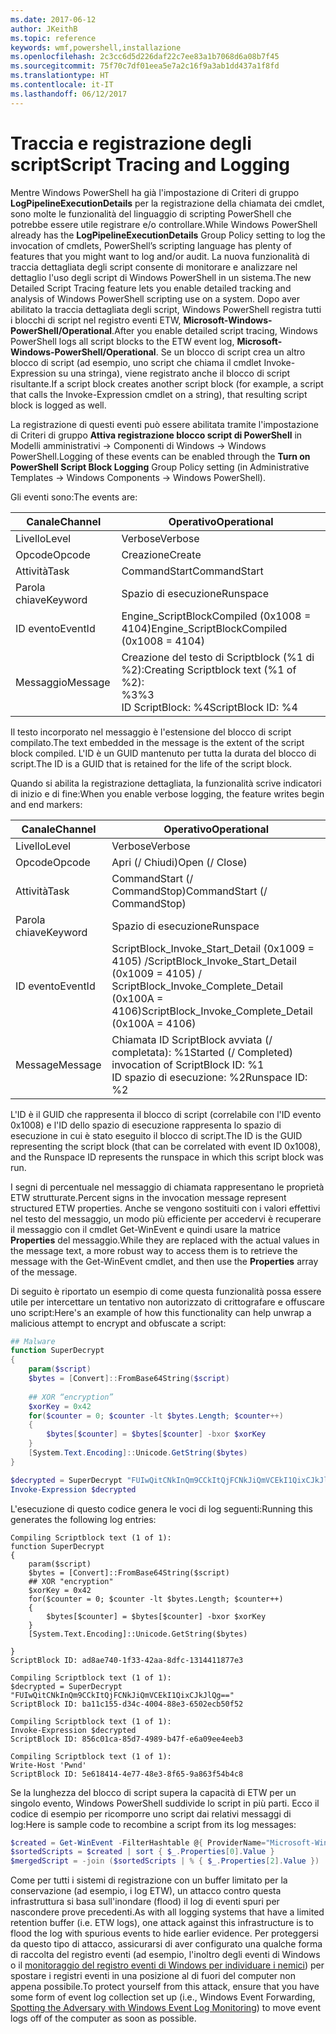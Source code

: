 ```yaml
---
ms.date: 2017-06-12
author: JKeithB
ms.topic: reference
keywords: wmf,powershell,installazione
ms.openlocfilehash: 2c3cc6d5d226daf22c7ee83a1b7068d6a08b7f45
ms.sourcegitcommit: 75f70c7df01eea5e7a2c16f9a3ab1dd437a1f8fd
ms.translationtype: HT
ms.contentlocale: it-IT
ms.lasthandoff: 06/12/2017
---
```

# <a name="script-tracing-and-logging"></a><span data-ttu-id="d9900-102">Traccia e registrazione degli script</span><span class="sxs-lookup"><span data-stu-id="d9900-102">Script Tracing and Logging</span></span>

<span data-ttu-id="d9900-103">Mentre Windows PowerShell ha già l'impostazione di Criteri di gruppo **LogPipelineExecutionDetails** per la registrazione della chiamata dei cmdlet, sono molte le funzionalità del linguaggio di scripting PowerShell che potrebbe essere utile registrare e/o controllare.</span><span class="sxs-lookup"><span data-stu-id="d9900-103">While Windows PowerShell already has the **LogPipelineExecutionDetails** Group Policy setting to log the invocation of cmdlets, PowerShell’s scripting language has plenty of features that you might want to log and/or audit.</span></span> <span data-ttu-id="d9900-104">La nuova funzionalità di traccia dettagliata degli script consente di monitorare e analizzare nel dettaglio l'uso degli script di Windows PowerShell in un sistema.</span><span class="sxs-lookup"><span data-stu-id="d9900-104">The new Detailed Script Tracing feature lets you enable detailed tracking and analysis of Windows PowerShell scripting use on a system.</span></span> <span data-ttu-id="d9900-105">Dopo aver abilitato la traccia dettagliata degli script, Windows PowerShell registra tutti i blocchi di script nel registro eventi ETW, **Microsoft-Windows-PowerShell/Operational**.</span><span class="sxs-lookup"><span data-stu-id="d9900-105">After you enable detailed script tracing, Windows PowerShell logs all script blocks to the ETW event log, **Microsoft-Windows-PowerShell/Operational**.</span></span> <span data-ttu-id="d9900-106">Se un blocco di script crea un altro blocco di script (ad esempio, uno script che chiama il cmdlet Invoke-Expression su una stringa), viene registrato anche il blocco di script risultante.</span><span class="sxs-lookup"><span data-stu-id="d9900-106">If a script block creates another script block (for example, a script that calls the Invoke-Expression cmdlet on a string), that resulting script block is logged as well.</span></span>

<span data-ttu-id="d9900-107">La registrazione di questi eventi può essere abilitata tramite l'impostazione di Criteri di gruppo **Attiva registrazione blocco script di PowerShell** in Modelli amministrativi -> Componenti di Windows -> Windows PowerShell.</span><span class="sxs-lookup"><span data-stu-id="d9900-107">Logging of these events can be enabled through the **Turn on PowerShell Script Block Logging** Group Policy setting (in Administrative Templates -> Windows Components -> Windows PowerShell).</span></span>

<span data-ttu-id="d9900-108">Gli eventi sono:</span><span class="sxs-lookup"><span data-stu-id="d9900-108">The events are:</span></span>

| <span data-ttu-id="d9900-109">Canale</span><span class="sxs-lookup"><span data-stu-id="d9900-109">Channel</span></span> | <span data-ttu-id="d9900-110">Operativo</span><span class="sxs-lookup"><span data-stu-id="d9900-110">Operational</span></span>                                 |
|---------|---------------------------------------------|
| <span data-ttu-id="d9900-111">Livello</span><span class="sxs-lookup"><span data-stu-id="d9900-111">Level</span></span>   | <span data-ttu-id="d9900-112">Verbose</span><span class="sxs-lookup"><span data-stu-id="d9900-112">Verbose</span></span>                                     |
| <span data-ttu-id="d9900-113">Opcode</span><span class="sxs-lookup"><span data-stu-id="d9900-113">Opcode</span></span>  | <span data-ttu-id="d9900-114">Creazione</span><span class="sxs-lookup"><span data-stu-id="d9900-114">Create</span></span>                                      |
| <span data-ttu-id="d9900-115">Attività</span><span class="sxs-lookup"><span data-stu-id="d9900-115">Task</span></span>    | <span data-ttu-id="d9900-116">CommandStart</span><span class="sxs-lookup"><span data-stu-id="d9900-116">CommandStart</span></span>                                |
| <span data-ttu-id="d9900-117">Parola chiave</span><span class="sxs-lookup"><span data-stu-id="d9900-117">Keyword</span></span> | <span data-ttu-id="d9900-118">Spazio di esecuzione</span><span class="sxs-lookup"><span data-stu-id="d9900-118">Runspace</span></span>                                    |
| <span data-ttu-id="d9900-119">ID evento</span><span class="sxs-lookup"><span data-stu-id="d9900-119">EventId</span></span> | <span data-ttu-id="d9900-120">Engine_ScriptBlockCompiled (0x1008 = 4104)</span><span class="sxs-lookup"><span data-stu-id="d9900-120">Engine_ScriptBlockCompiled (0x1008 = 4104)</span></span>  |
| <span data-ttu-id="d9900-121">Messaggio</span><span class="sxs-lookup"><span data-stu-id="d9900-121">Message</span></span> | <span data-ttu-id="d9900-122">Creazione del testo di Scriptblock (%1 di %2):</span><span class="sxs-lookup"><span data-stu-id="d9900-122">Creating Scriptblock text (%1 of %2):</span></span> </br> <span data-ttu-id="d9900-123">%3</span><span class="sxs-lookup"><span data-stu-id="d9900-123">%3</span></span> </br> <span data-ttu-id="d9900-124">ID ScriptBlock: %4</span><span class="sxs-lookup"><span data-stu-id="d9900-124">ScriptBlock ID: %4</span></span> |


<span data-ttu-id="d9900-125">Il testo incorporato nel messaggio è l'estensione del blocco di script compilato.</span><span class="sxs-lookup"><span data-stu-id="d9900-125">The text embedded in the message is the extent of the script block compiled.</span></span> <span data-ttu-id="d9900-126">L'ID è un GUID mantenuto per tutta la durata del blocco di script.</span><span class="sxs-lookup"><span data-stu-id="d9900-126">The ID is a GUID that is retained for the life of the script block.</span></span>

<span data-ttu-id="d9900-127">Quando si abilita la registrazione dettagliata, la funzionalità scrive indicatori di inizio e di fine:</span><span class="sxs-lookup"><span data-stu-id="d9900-127">When you enable verbose logging, the feature writes begin and end markers:</span></span>

| <span data-ttu-id="d9900-128">Canale</span><span class="sxs-lookup"><span data-stu-id="d9900-128">Channel</span></span> | <span data-ttu-id="d9900-129">Operativo</span><span class="sxs-lookup"><span data-stu-id="d9900-129">Operational</span></span>                                            |
|---------|--------------------------------------------------------|
| <span data-ttu-id="d9900-130">Livello</span><span class="sxs-lookup"><span data-stu-id="d9900-130">Level</span></span>   | <span data-ttu-id="d9900-131">Verbose</span><span class="sxs-lookup"><span data-stu-id="d9900-131">Verbose</span></span>                                                |
| <span data-ttu-id="d9900-132">Opcode</span><span class="sxs-lookup"><span data-stu-id="d9900-132">Opcode</span></span>  | <span data-ttu-id="d9900-133">Apri (/ Chiudi)</span><span class="sxs-lookup"><span data-stu-id="d9900-133">Open (/ Close)</span></span>                                         |
| <span data-ttu-id="d9900-134">Attività</span><span class="sxs-lookup"><span data-stu-id="d9900-134">Task</span></span>    | <span data-ttu-id="d9900-135">CommandStart (/ CommandStop)</span><span class="sxs-lookup"><span data-stu-id="d9900-135">CommandStart (/ CommandStop)</span></span>                           |
| <span data-ttu-id="d9900-136">Parola chiave</span><span class="sxs-lookup"><span data-stu-id="d9900-136">Keyword</span></span> | <span data-ttu-id="d9900-137">Spazio di esecuzione</span><span class="sxs-lookup"><span data-stu-id="d9900-137">Runspace</span></span>                                               |
| <span data-ttu-id="d9900-138">ID evento</span><span class="sxs-lookup"><span data-stu-id="d9900-138">EventId</span></span> | <span data-ttu-id="d9900-139">ScriptBlock\_Invoke\_Start\_Detail (0x1009 = 4105) /</span><span class="sxs-lookup"><span data-stu-id="d9900-139">ScriptBlock\_Invoke\_Start\_Detail (0x1009 = 4105) /</span></span> </br> <span data-ttu-id="d9900-140">ScriptBlock\_Invoke\_Complete\_Detail (0x100A = 4106)</span><span class="sxs-lookup"><span data-stu-id="d9900-140">ScriptBlock\_Invoke\_Complete\_Detail (0x100A = 4106)</span></span> |
| <span data-ttu-id="d9900-141">Message</span><span class="sxs-lookup"><span data-stu-id="d9900-141">Message</span></span> | <span data-ttu-id="d9900-142">Chiamata ID ScriptBlock avviata (/ completata): %1</span><span class="sxs-lookup"><span data-stu-id="d9900-142">Started (/ Completed) invocation of ScriptBlock ID: %1</span></span> </br> <span data-ttu-id="d9900-143">ID spazio di esecuzione: %2</span><span class="sxs-lookup"><span data-stu-id="d9900-143">Runspace ID: %2</span></span> |

<span data-ttu-id="d9900-144">L'ID è il GUID che rappresenta il blocco di script (correlabile con l'ID evento 0x1008) e l'ID dello spazio di esecuzione rappresenta lo spazio di esecuzione in cui è stato eseguito il blocco di script.</span><span class="sxs-lookup"><span data-stu-id="d9900-144">The ID is the GUID representing the script block (that can be correlated with event ID 0x1008), and the Runspace ID represents the runspace in which this script block was run.</span></span>

<span data-ttu-id="d9900-145">I segni di percentuale nel messaggio di chiamata rappresentano le proprietà ETW strutturate.</span><span class="sxs-lookup"><span data-stu-id="d9900-145">Percent signs in the invocation message represent structured ETW properties.</span></span> <span data-ttu-id="d9900-146">Anche se vengono sostituiti con i valori effettivi nel testo del messaggio, un modo più efficiente per accedervi è recuperare il messaggio con il cmdlet Get-WinEvent e quindi usare la matrice **Properties** del messaggio.</span><span class="sxs-lookup"><span data-stu-id="d9900-146">While they are replaced with the actual values in the message text, a more robust way to access them is to retrieve the message with the Get-WinEvent cmdlet, and then use the **Properties** array of the message.</span></span>

<span data-ttu-id="d9900-147">Di seguito è riportato un esempio di come questa funzionalità possa essere utile per intercettare un tentativo non autorizzato di crittografare e offuscare uno script:</span><span class="sxs-lookup"><span data-stu-id="d9900-147">Here's an example of how this functionality can help unwrap a malicious attempt to encrypt and obfuscate a script:</span></span>

```powershell
## Malware
function SuperDecrypt
{
    param($script)
    $bytes = [Convert]::FromBase64String($script)
             
    ## XOR “encryption”
    $xorKey = 0x42
    for($counter = 0; $counter -lt $bytes.Length; $counter++)
    {
        $bytes[$counter] = $bytes[$counter] -bxor $xorKey
    }
    [System.Text.Encoding]::Unicode.GetString($bytes)
}

$decrypted = SuperDecrypt "FUIwQitCNkInQm9CCkItQjFCNkJiQmVCEkI1QixCJkJlQg=="
Invoke-Expression $decrypted
```

<span data-ttu-id="d9900-148">L'esecuzione di questo codice genera le voci di log seguenti:</span><span class="sxs-lookup"><span data-stu-id="d9900-148">Running this generates the following log entries:</span></span>

```
Compiling Scriptblock text (1 of 1):
function SuperDecrypt
{
    param($script)
    $bytes = [Convert]::FromBase64String($script)
    ## XOR "encryption"
    $xorKey = 0x42
    for($counter = 0; $counter -lt $bytes.Length; $counter++)
    {
        $bytes[$counter] = $bytes[$counter] -bxor $xorKey
    }
    [System.Text.Encoding]::Unicode.GetString($bytes)

}
ScriptBlock ID: ad8ae740-1f33-42aa-8dfc-1314411877e3

Compiling Scriptblock text (1 of 1):
$decrypted = SuperDecrypt "FUIwQitCNkInQm9CCkItQjFCNkJiQmVCEkI1QixCJkJlQg=="
ScriptBlock ID: ba11c155-d34c-4004-88e3-6502ecb50f52

Compiling Scriptblock text (1 of 1):
Invoke-Expression $decrypted
ScriptBlock ID: 856c01ca-85d7-4989-b47f-e6a09ee4eeb3

Compiling Scriptblock text (1 of 1):
Write-Host 'Pwnd'
ScriptBlock ID: 5e618414-4e77-48e3-8f65-9a863f54b4c8
```

Se la lunghezza del blocco di script supera la capacità di ETW per un singolo evento, Windows PowerShell suddivide lo script in più parti. <span data-ttu-id="d9900-150">Ecco il codice di esempio per ricomporre uno script dai relativi messaggi di log:</span><span class="sxs-lookup"><span data-stu-id="d9900-150">Here is sample code to recombine a script from its log messages:</span></span>

```powershell
$created = Get-WinEvent -FilterHashtable @{ ProviderName="Microsoft-Windows-PowerShell"; Id = 4104 } | Where-Object { $_.<...> }
$sortedScripts = $created | sort { $_.Properties[0].Value }
$mergedScript = -join ($sortedScripts | % { $_.Properties[2].Value })
```

<span data-ttu-id="d9900-151">Come per tutti i sistemi di registrazione con un buffer limitato per la conservazione (ad esempio, i log ETW), un attacco contro questa infrastruttura si basa sull'inondare (flood) il log di eventi spuri per nascondere prove precedenti.</span><span class="sxs-lookup"><span data-stu-id="d9900-151">As with all logging systems that have a limited retention buffer (i.e. ETW logs), one attack against this infrastructure is to flood the log with spurious events to hide earlier evidence.</span></span> <span data-ttu-id="d9900-152">Per proteggersi da questo tipo di attacco, assicurarsi di aver configurato una qualche forma di raccolta del registro eventi (ad esempio, l'inoltro degli eventi di Windows o il [monitoraggio del registro eventi di Windows per individuare i nemici](http://www.nsa.gov/ia/_files/app/Spotting_the_Adversary_with_Windows_Event_Log_Monitoring.pdf)) per spostare i registri eventi in una posizione al di fuori del computer non appena possibile.</span><span class="sxs-lookup"><span data-stu-id="d9900-152">To protect yourself from this attack, ensure that you have some form of event log collection set up (i.e., Windows Event Forwarding, [Spotting the Adversary with Windows Event Log Monitoring](http://www.nsa.gov/ia/_files/app/Spotting_the_Adversary_with_Windows_Event_Log_Monitoring.pdf)) to move event logs off of the computer as soon as possible.</span></span>

